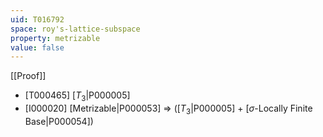 ```yaml
---
uid: T016792
space: roy's-lattice-subspace
property: metrizable
value: false
---
```

[[Proof]]

* [T000465] [$T_3$|P000005]
* [I000020] [Metrizable|P000053] => ([$T_3$|P000005] + [$\sigma$-Locally Finite Base|P000054])

